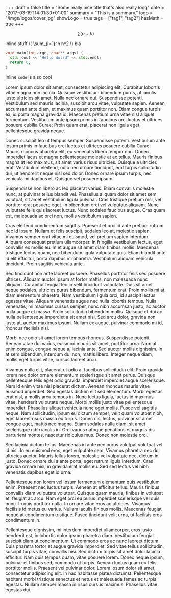 +++
draft = false
title = "Some really nice title that's also really long"
date = "2017-03-19T14:01:30+01:00"
summary = "This is a summary."
logo = "/imgs/logos/cover.jpg"
showLogo = true
tags = ["tag1", "tag2"]
hasMath = true
+++

$$ \sum (a+b) $$

inline stuff \\( \sum_{i=1}^n n^2 \\) bla

```c++
void main(int argc, char** argv) {
  std::cout << "Hello Wolrd" << std::endl;
  return 0;
}
```

Inline `code` is also cool

Lorem ipsum dolor sit amet, consectetur adipiscing elit. Curabitur lobortis vitae magna non lacinia. Quisque vestibulum bibendum purus, ut iaculis justo ultricies sit amet. Nulla nec ornare dui. Suspendisse potenti. Vestibulum sed mauris lacinia, suscipit arcu vitae, vulputate sapien. Aenean accumsan ante diam, et maximus quam porttitor non. Etiam congue turpis ex, id porta magna gravida id. Maecenas pretium urna vitae nisl aliquet fermentum. Vestibulum ante ipsum primis in faucibus orci luctus et ultrices posuere cubilia Curae; Proin quam erat, placerat non ligula eget, pellentesque gravida neque.

Donec suscipit leo ut tempus semper. Suspendisse potenti. Vestibulum ante ipsum primis in faucibus orci luctus et ultrices posuere cubilia Curae; Mauris rhoncus pharetra elit, eu venenatis libero tempor non. Donec imperdiet lacus et magna pellentesque molestie at ac tellus. Mauris finibus magna at leo maximus, sit amet varius risus ultricies. Quisque a ultricies erat. Vestibulum eleifend, odio nec ornare tincidunt, erat turpis sollicitudin dui, ut hendrerit neque nisl sed dolor. Donec ornare ipsum turpis, nec vehicula mi dapibus et. Quisque vel posuere ipsum.

Suspendisse non libero ac leo placerat varius. Etiam convallis molestie nunc, at pulvinar tellus blandit vel. Phasellus aliquam dolor sit amet sem volutpat, sit amet vestibulum ligula pulvinar. Cras tristique pretium nisl, vel porttitor erat posuere eget. In bibendum orci vel vulputate aliquam. Nunc vulputate felis quis laoreet luctus. Nunc sodales faucibus augue. Cras quam est, malesuada ac orci non, mollis vestibulum sapien.

Cras eleifend condimentum sagittis. Praesent et orci id ante pretium rutrum nec id ipsum. Nullam et felis suscipit, sodales leo at, molestie sapien. Vivamus semper erat vitae mi euismod, vel pretium sapien interdum. Aliquam consequat pretium ullamcorper. In fringilla vestibulum lectus, eget convallis ex mollis eu. In et augue sit amet diam finibus mollis. Maecenas tristique lectus quam, nec bibendum ligula vulputate quis. Etiam blandit ante id elit efficitur, porta dapibus mi pharetra. Vestibulum aliquam vehicula tincidunt. Proin sagittis vehicula ante.

Sed tincidunt non ante laoreet posuere. Phasellus porttitor felis sed posuere ultrices. Aliquam auctor ipsum at tortor mattis, non malesuada nunc aliquam. Curabitur feugiat leo in velit tincidunt vulputate. Duis sit amet neque sodales, ultricies purus bibendum, fermentum erat. Proin mollis mi at diam elementum pharetra. Nam vestibulum ligula orci, id suscipit lectus egestas vitae. Aliquam venenatis augue nec nulla lobortis tempus. Nulla venenatis, mi maximus cursus semper, nunc nibh accumsan justo, ac auctor nulla augue et massa. Proin sollicitudin bibendum mollis. Quisque et dui ac nulla pellentesque imperdiet a sit amet nisi. Sed arcu dolor, gravida non justo at, auctor maximus ipsum. Nullam ex augue, pulvinar commodo mi id, rhoncus facilisis nisl.

Morbi nec odio sit amet lorem tempus rhoncus. Suspendisse potenti. Aenean vitae dui varius, euismod mauris sit amet, porttitor urna. Nam at enim congue, congue neque a, lacinia ante. Sed auctor mollis dignissim. In at sem bibendum, interdum dui non, mattis libero. Integer neque diam, mollis eget turpis vitae, cursus laoreet arcu.

Vivamus nulla elit, placerat ut odio a, faucibus sollicitudin elit. Proin gravida lorem nec dolor ornare elementum scelerisque sit amet purus. Quisque pellentesque felis eget odio gravida, imperdiet imperdiet augue scelerisque. Nam id enim vitae nisl placerat dictum. Aenean rhoncus mauris vitae euismod imperdiet. Sed egestas dictum elit sed elementum. Morbi egestas erat nisl, a mollis arcu tempus in. Nunc lectus ligula, luctus id maximus vitae, hendrerit vulputate neque. Morbi mollis justo vitae pellentesque imperdiet. Phasellus aliquet vehicula nunc eget mollis. Fusce vel sagittis neque. Nam sollicitudin, ipsum eu dictum semper, velit quam volutpat nibh, eget laoreet risus massa eu turpis. Donec nisi lectus, pulvinar sit amet congue eget, mattis nec magna. Etiam sodales nulla diam, sit amet scelerisque nibh iaculis in. Orci varius natoque penatibus et magnis dis parturient montes, nascetur ridiculus mus. Donec non molestie orci.

Sed lacinia dictum tellus. Maecenas in ante nec purus volutpat volutpat vel id nisi. In eu euismod eros, eget vulputate sem. Vivamus pharetra nec dui ultricies auctor. Mauris tellus lorem, molestie vel vulputate nec, dictum in justo. Donec ornare dui a ante porta, eget rutrum ligula interdum. Cras gravida ornare nisi, in gravida erat mollis eu. Sed sed lectus vel nibh venenatis dapibus eget id urna.

Pellentesque non lorem vel ipsum fermentum elementum quis vestibulum enim. Praesent nec luctus turpis. Aenean at efficitur tellus. Mauris finibus convallis diam vulputate volutpat. Quisque quam mauris, finibus in volutpat et, feugiat ac arcu. Nam eget orci eu purus imperdiet scelerisque vel quis nunc. In quis porttitor nulla. In ornare vitae eros ac ultricies. Vivamus facilisis id metus eu varius. Nullam iaculis finibus mollis. Maecenas feugiat neque at condimentum tristique. Fusce tincidunt velit urna, ut facilisis eros condimentum in.

Pellentesque dignissim, mi interdum imperdiet ullamcorper, eros justo hendrerit est, in lobortis dolor ipsum pharetra diam. Vestibulum feugiat suscipit diam ut condimentum. Ut commodo eros ac nunc laoreet dictum. Duis pharetra tortor et augue gravida imperdiet. Sed vitae tellus sollicitudin, suscipit turpis vitae, convallis nisi. Sed dictum turpis sit amet dolor lacinia efficitur. Nam quis tempus quam, vitae posuere lorem. Donec neque ipsum, pulvinar et finibus sed, commodo ut turpis. Aenean luctus quam eu felis porttitor mollis. Praesent vel pulvinar dolor. Lorem ipsum dolor sit amet, consectetur adipiscing elit. In hac habitasse platea dictumst. Pellentesque habitant morbi tristique senectus et netus et malesuada fames ac turpis egestas. Nullam semper massa in risus cursus maximus. Phasellus vitae egestas dui.
